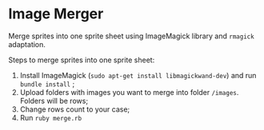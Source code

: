 # Image Merger

Merge sprites into one sprite sheet using ImageMagick library and `rmagick` adaptation.

Steps to merge sprites into one sprite sheet:
1. Install ImageMagick (`sudo apt-get install libmagickwand-dev`) and run `bundle install` ;
2. Upload folders with images you want to merge into folder `/images`. Folders will be rows;
3. Change rows count to your case;
4. Run `ruby merge.rb`

